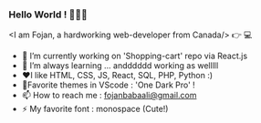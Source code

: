 ### Hello World ! 👋😄👋

 <I am Fojan, a hardworking web-developer from Canada/> :point_right: 💻

- 🔭 I’m currently working on 'Shopping-cart' repo via React.js
- 🌱 I’m always learning ... andddddd working as welllll
- :heart:I like HTML, CSS, JS, React, SQL, PHP, Python :)
- :candy:Favorite themes in VScode : 'One Dark Pro' !
- 📫 How to reach me : fojanbabaali@gmail.com
- ⚡ My favorite font : monospace (Cute!)

